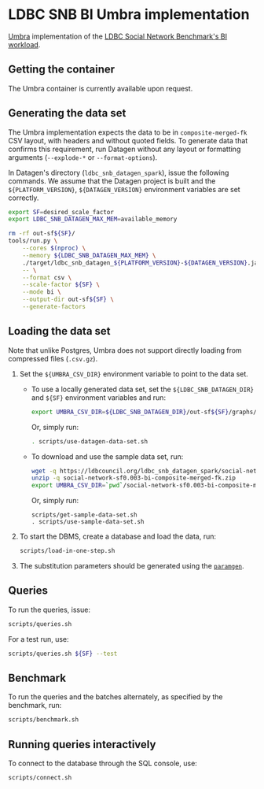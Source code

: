 # LDBC SNB BI Umbra implementation

[Umbra](https://umbra-db.com/) implementation of the [LDBC Social Network Benchmark's BI workload](https://github.com/ldbc/ldbc_snb_docs).

## Getting the container

The Umbra container is currently available upon request.

## Generating the data set

The Umbra implementation expects the data to be in `composite-merged-fk` CSV layout, with headers and without quoted fields.
To generate data that confirms this requirement, run Datagen without any layout or formatting arguments (`--explode-*` or `--format-options`).

In Datagen's directory (`ldbc_snb_datagen_spark`), issue the following commands. We assume that the Datagen project is built and the `${PLATFORM_VERSION}`, `${DATAGEN_VERSION}` environment variables are set correctly.

```bash
export SF=desired_scale_factor
export LDBC_SNB_DATAGEN_MAX_MEM=available_memory
```

```bash
rm -rf out-sf${SF}/
tools/run.py \
    --cores $(nproc) \
    --memory ${LDBC_SNB_DATAGEN_MAX_MEM} \
    ./target/ldbc_snb_datagen_${PLATFORM_VERSION}-${DATAGEN_VERSION}.jar \
    -- \
    --format csv \
    --scale-factor ${SF} \
    --mode bi \
    --output-dir out-sf${SF} \
    --generate-factors
```

## Loading the data set

Note that unlike Postgres, Umbra does not support directly loading from compressed files (`.csv.gz`).

1. Set the `${UMBRA_CSV_DIR}` environment variable to point to the data set.

    * To use a locally generated data set, set the `${LDBC_SNB_DATAGEN_DIR}` and `${SF}` environment variables and run:

        ```bash
        export UMBRA_CSV_DIR=${LDBC_SNB_DATAGEN_DIR}/out-sf${SF}/graphs/csv/bi/composite-merged-fk/
        ```

        Or, simply run:

        ```bash
        . scripts/use-datagen-data-set.sh
        ```

    * To download and use the sample data set, run:

        ```bash
        wget -q https://ldbcouncil.org/ldbc_snb_datagen_spark/social-network-sf0.003-bi-composite-merged-fk.zip
        unzip -q social-network-sf0.003-bi-composite-merged-fk.zip
        export UMBRA_CSV_DIR=`pwd`/social-network-sf0.003-bi-composite-merged-fk/graphs/csv/bi/composite-merged-fk/
        ```

        Or, simply run:

        ```
        scripts/get-sample-data-set.sh
        . scripts/use-sample-data-set.sh
        ```

1. To start the DBMS, create a database and load the data, run:

    ```bash
    scripts/load-in-one-step.sh
    ```

1. The substitution parameters should be generated using the [`paramgen`](../paramgen).

## Queries

To run the queries, issue:

```bash
scripts/queries.sh
```

For a test run, use:

```bash
scripts/queries.sh ${SF} --test
```

## Benchmark

To run the queries and the batches alternately, as specified by the benchmark, run:

```bash
scripts/benchmark.sh
```

## Running queries interactively

To connect to the database through the SQL console, use:

```bash
scripts/connect.sh
```

